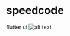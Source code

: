 # speedcode
 flutter ui 
 ![alt text](https://github.com/[username]/[reponame]/blob/[branch]/lib/foodApp1/foodApp1.jpg?raw=true)
